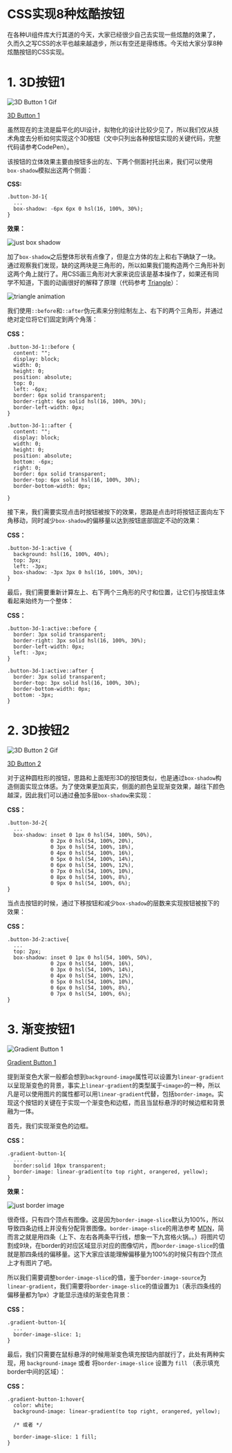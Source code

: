 # CSS实现8种炫酷按钮

在各种UI组件库大行其道的今天，大家已经很少自己去实现一些炫酷的效果了，久而久之写CSS的水平也越来越退步，所以有空还是得练练。今天给大家分享8种炫酷按钮的CSS实现。

# 1. 3D按钮1

![3D Button 1 Gif](http://lc-PX2vd1LW.cn-n1.lcfile.com/4fca21c8987d856cb121/3d-button-1.gif)

[3D Button 1](https://codepen.io/mudontire/pen/aeJQqB)

虽然现在的主流是扁平化的UI设计，拟物化的设计比较少见了，所以我们仅从技术角度去分析如何实现这个3D按钮（文中只列出各种按钮实现的关键代码，完整代码请参考CodePen）。

该按钮的立体效果主要由按钮多出的左、下两个侧面衬托出来，我们可以使用`box-shadow`模拟出这两个侧面：

**CSS:**

```
.button-3d-1{
  ...
  box-shadow: -6px 6px 0 hsl(16, 100%, 30%);
}
```

**效果：**

![just box shadow](http://lc-PX2vd1LW.cn-n1.lcfile.com/94a6687ad41624dd0411/just%20box%20shadow.png)

加了`box-shadow`之后整体形状有点像了，但是立方体的左上和右下确缺了一块。通过观察我们发现，缺的这两块是三角形的，所以如果我们能构造两个三角形补到这两个角上就行了。用CSS画三角形对大家来说应该是基本操作了，如果还有同学不知道，下面的动画很好的解释了原理（代码参考 [Triangle](https://codepen.io/mudontire/pen/MNmVjR)）：

![triangle animation](http://lc-PX2vd1LW.cn-n1.lcfile.com/12409591e06fc8a71bfd/triangle%20animation.gif)

我们使用`::before`和`::after`伪元素来分别绘制左上、右下的两个三角形，并通过绝对定位将它们固定到两个角落：

**CSS：**
```
.button-3d-1::before {
  content: "";
  display: block;
  width: 0;
  height: 0;
  position: absolute;
  top: 0;
  left: -6px;
  border: 6px solid transparent;
  border-right: 6px solid hsl(16, 100%, 30%);
  border-left-width: 0px;
}

.button-3d-1::after {
  content: "";
  display: block;
  width: 0;
  height: 0;
  position: absolute;
  bottom: -6px;
  right: 0;
  border: 6px solid transparent;
  border-top: 6px solid hsl(16, 100%, 30%);
  border-bottom-width: 0px;
 
}
```

接下来，我们需要实现点击时按钮被按下的效果，思路是点击时将按钮正面向左下角移动，同时减少`box-shadow`的偏移量以达到按钮底部固定不动的效果：

**CSS：**
```
.button-3d-1:active {
  background: hsl(16, 100%, 40%);
  top: 3px;
  left: -3px;
  box-shadow: -3px 3px 0 hsl(16, 100%, 30%);
}
```

最后，我们需要重新计算左上、右下两个三角形的尺寸和位置，让它们与按钮主体看起来始终为一个整体：

**CSS：**
```
.button-3d-1:active::before {
  border: 3px solid transparent;
  border-right: 3px solid hsl(16, 100%, 30%);
  border-left-width: 0px;
  left: -3px;
}

.button-3d-1:active::after {
  border: 3px solid transparent;
  border-top: 3px solid hsl(16, 100%, 30%);
  border-bottom-width: 0px;
  bottom: -3px;
}
```

# 2. 3D按钮2

![3D Button 2 Gif](http://lc-PX2vd1LW.cn-n1.lcfile.com/35463e1e209c26cb05a3/3d-button-2.gif)

[3D Button 2](https://codepen.io/mudontire/pen/KOmWBN)

对于这种圆柱形的按钮，思路和上面矩形3D的按钮类似，也是通过`box-shadow`构造侧面实现立体感。为了使效果更加真实，侧面的颜色呈现渐变效果，越往下颜色越深，因此我们可以通过叠加多层`box-shadow`来实现：

**CSS：**

```
.button-3d-2{
  ...
  box-shadow: inset 0 1px 0 hsl(54, 100%, 50%),
              0 2px 0 hsl(54, 100%, 20%),
              0 3px 0 hsl(54, 100%, 18%),
              0 4px 0 hsl(54, 100%, 16%),
              0 5px 0 hsl(54, 100%, 14%),
              0 6px 0 hsl(54, 100%, 12%),
              0 7px 0 hsl(54, 100%, 10%),
              0 8px 0 hsl(54, 100%, 8%),
              0 9px 0 hsl(54, 100%, 6%);
}
```

当点击按钮的时候，通过下移按钮和减少`box-shadow`的层数来实现按钮被按下的效果：

**CSS：**

```
.button-3d-2:active{
  ...
  top: 2px;
  box-shadow: inset 0 1px 0 hsl(54, 100%, 50%),
              0 2px 0 hsl(54, 100%, 16%),
              0 3px 0 hsl(54, 100%, 14%),
              0 4px 0 hsl(54, 100%, 12%),
              0 5px 0 hsl(54, 100%, 10%),
              0 6px 0 hsl(54, 100%, 8%),
              0 7px 0 hsl(54, 100%, 6%);
}
```

# 3. 渐变按钮1

![Gradient Button 1](http://lc-PX2vd1LW.cn-n1.lcfile.com/ead81e2eb909a81a1d59/gradient%20button%201.gif)

[Gradient Button 1](https://codepen.io/mudontire/pen/jgmmWw)

提到渐变色大家一般都会想到`background-image`属性可以设置为`linear-gradient`以呈现渐变色的背景，事实上`linear-gradient`的类型属于`<image>`的一种，所以凡是可以使用图片的属性都可以用`linear-gradient`代替，包括`border-image`。实现这个按钮的关键在于实现一个渐变色和边框，而且当鼠标悬浮的时候边框和背景融为一体。

首先，我们实现渐变色的边框。

**CSS：**
```
.gradient-button-1{
  ...
  border:solid 10px transparent;
  border-image: linear-gradient(to top right, orangered, yellow);
}
```

**效果：**

![just border image](http://lc-PX2vd1LW.cn-n1.lcfile.com/554fdfbf554b5b81857d/border-image.png)

很奇怪，只有四个顶点有图像。这是因为`border-image-slice`默认为100%，所以导致四条边线上并没有分配背景图像。`border-image-slice`的用法参考 [MDN](https://developer.mozilla.org/en-US/docs/Web/CSS/border-image-slice)，简而言之就是用四条（上下、左右各两条平行线，想象一下九宫格火锅。。）将图片切割成9块，在border的对应区域显示对应的图像切片，而`border-image-slice`的值就是那四条线的偏移量。这下大家应该能理解偏移量为100%的时候只有四个顶点上才有图片了吧。

所以我们需要调整`border-image-slice`的值，鉴于`border-image-source`为`linear-gradient`，我们需要将`border-image-slice`的值设置为`1`（表示四条线的偏移量都为1px）才能显示连续的渐变色背景：

**CSS：**

```
.gradient-button-1{
  ...
  border-image-slice: 1;
}
```

最后，我们只需要在鼠标悬浮的时候用渐变色填充按钮内部就行了，此处有两种实现，用 `background-image` 或者 将`border-image-slice` 设置为 `fill` （表示填充border中间的区域）：

**CSS：**

```
.gradient-button-1:hover{
  color: white;
  background-image: linear-gradient(to top right, orangered, yellow);

  /* 或者 */

  border-image-slice: 1 fill;
}
```